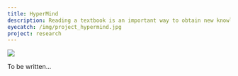 ```yaml
---
title: HyperMind
description: Reading a textbook is an important way to obtain new knowledge. However, students often avert their eyes from reading a textbook because it is static and boring. We are currently developing an intelligent textbook which displays descriptions and representations dynamically according to cognitive states of a reader (e.g., attention, understanding, concentration, workload) measured by eye movements.
eyecatch: /img/project_hypermind.jpg
project: research
---
```


<img src="/img/project_hypermind.jpg" class="image-on-frame" />

To be written...